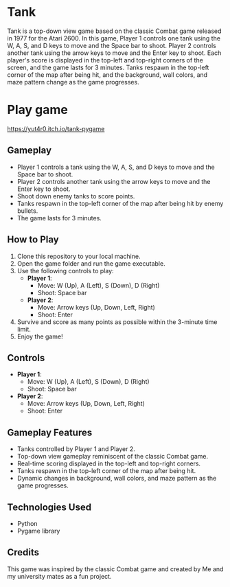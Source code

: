 # Tank

Tank is a top-down view game based on the classic Combat game released in 1977 for the Atari 2600. In this game, Player 1 controls one tank using the W, A, S, and D keys to move and the Space bar to shoot. Player 2 controls another tank using the arrow keys to move and the Enter key to shoot. Each player's score is displayed in the top-left and top-right corners of the screen, and the game lasts for 3 minutes. Tanks respawn in the top-left corner of the map after being hit, and the background, wall colors, and maze pattern change as the game progresses.

# Play game
https://yut4r0.itch.io/tank-pygame

## Gameplay

- Player 1 controls a tank using the W, A, S, and D keys to move and the Space bar to shoot.
- Player 2 controls another tank using the arrow keys to move and the Enter key to shoot.
- Shoot down enemy tanks to score points.
- Tanks respawn in the top-left corner of the map after being hit by enemy bullets.
- The game lasts for 3 minutes.

## How to Play

1. Clone this repository to your local machine.
2. Open the game folder and run the game executable.
3. Use the following controls to play:
   - **Player 1**:
     - Move: W (Up), A (Left), S (Down), D (Right)
     - Shoot: Space bar
   - **Player 2**:
     - Move: Arrow keys (Up, Down, Left, Right)
     - Shoot: Enter
4. Survive and score as many points as possible within the 3-minute time limit.
5. Enjoy the game!

## Controls

- **Player 1**:
  - Move: W (Up), A (Left), S (Down), D (Right)
  - Shoot: Space bar
- **Player 2**:
  - Move: Arrow keys (Up, Down, Left, Right)
  - Shoot: Enter

## Gameplay Features

- Tanks controlled by Player 1 and Player 2.
- Top-down view gameplay reminiscent of the classic Combat game.
- Real-time scoring displayed in the top-left and top-right corners.
- Tanks respawn in the top-left corner of the map after being hit.
- Dynamic changes in background, wall colors, and maze pattern as the game progresses.

## Technologies Used

- Python
- Pygame library

## Credits
This game was inspired by the classic Combat game and created by Me and my university mates as a fun project.
